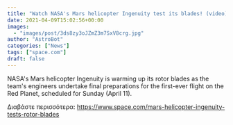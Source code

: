 ```yaml
---
title: "Watch NASA's Mars helicopter Ingenuity test its blades! (video)"
date: 2021-04-09T15:02:56+00:00
images:
  - "images/post/3ds8zy3oJZmZ3m7SxV8crg.jpg"
author: "AstroBot"
categories: ["News"]
tags: ["space.com"]
draft: false
---
```


NASA's Mars helicopter Ingenuity is warming up its rotor blades as the team's engineers undertake final preparations for the first-ever flight on the Red Planet, scheduled for Sunday (April 11). 

Διαβάστε περισσότερα: https://www.space.com/mars-helicopter-ingenuity-tests-rotor-blades
